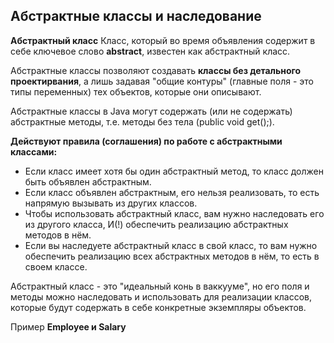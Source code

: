 ## Абстрактные классы и наследование

**Абстрактный класс**
Класс, который во время объявления содержит в себе ключевое слово **abstract**, известен
как абстрактный класс.

Абстрактные классы позволяют создавать **классы без детального проектирвания**, а лишь задавая "общие
контуры" (главные поля - это типы переменных) тех объектов, которые они описывают.

Абстрактные классы в Java могут содержать (или не содержать) абстрактные методы,
т.е. методы без тела (public void get();).

**Действуют правила (соглашения) по работе с абстрактными классами:**
* Если класс имеет хотя бы один абстрактный метод, то класс должен быть объявлен абстрактным.
* Если класс объявлен абстрактным, его нельзя реализовать, то есть напрямую вызывать из других классов.
* Чтобы использовать абстрактный класс, вам нужно наследовать его из другого класса,
  И(!) обеспечить реализацию абстрактных методов в нём.
* Если вы наследуете абстрактный класс в свой класс, то вам нужно обеспечить реализацию
  всех абстрактных методов в нём, то есть в своем классе.

Абстрактный класс - это "идеальный конь в ваккууме", но его поля и методы можно наследовать
и использовать для реализации классов, которые будут содержать в себе конкретные экземпляры объектов.

Пример **Employee и Salary**
